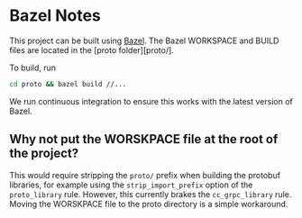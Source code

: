 # Bazel Notes

This project can be built using [Bazel](https://bazel.build/).
The Bazel WORKSPACE and BUILD files are located in the [proto folder][proto/].

To build, run
```sh
cd proto && bazel build //...
```

We run continuous integration to ensure this works with the latest version of
Bazel.


## Why not put the WORSKPACE file at the root of the project?

This would require stripping the `proto/` prefix when building the protobuf
libraries, for example using the `strip_import_prefix` option of the
`proto_library` rule. However, this currently brakes the `cc_grpc_library` rule.
Moving the WORSKPACE file to the proto directory is a simple workaround.
